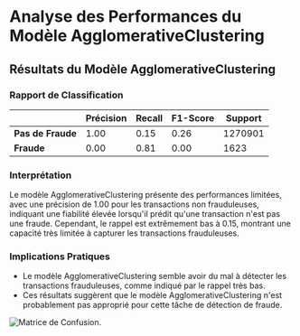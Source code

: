 # Analyse des Performances du Modèle AgglomerativeClustering

## Résultats du Modèle AgglomerativeClustering

### Rapport de Classification

|                | Précision | Recall | F1-Score | Support |
| -------------- | --------- | ------ | -------- | ------- |
| **Pas de Fraude**   | 1.00      | 0.15   | 0.26     | 1270901 |
| **Fraude**         | 0.00      | 0.81   | 0.00     | 1623    |

### Interprétation

Le modèle AgglomerativeClustering présente des performances limitées, avec une précision de 1.00 pour les transactions non frauduleuses, indiquant une fiabilité élevée lorsqu'il prédit qu'une transaction n'est pas une fraude. Cependant, le rappel est extrêmement bas à 0.15, montrant une capacité très limitée à capturer les transactions frauduleuses.

### Implications Pratiques

- Le modèle AgglomerativeClustering semble avoir du mal à détecter les transactions frauduleuses, comme indiqué par le rappel très bas.
- Ces résultats suggèrent que le modèle AgglomerativeClustering n'est probablement pas approprié pour cette tâche de détection de fraude.

![Matrice de Confusion.](https://github.com/SebastienCherki/G2_P5-ML/blob/main/Mod%C3%A8le/AgglomerativeClustering/Matrice%20de%20Confusion.png)
